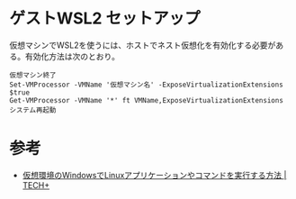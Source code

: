 # ゲストWSL2 セットアップ

仮想マシンでWSL2を使うには、ホストでネスト仮想化を有効化する必要がある。有効化方法は次のとおり。

    仮想マシン終了
    Set-VMProcessor -VMName '仮想マシン名' -ExposeVirtualizationExtensions $true
    Get-VMProcessor -VMName '*' ft VMName,ExposeVirtualizationExtensions
    システム再起動

# 参考

- [仮想環境のWindowsでLinuxアプリケーションやコマンドを実行する方法 \| TECH\+](https://news.mynavi.jp/article/20210724-1915386/)
